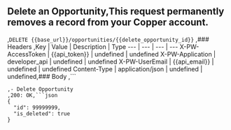 ## Delete an Opportunity,This request permanently removes a record from your Copper account.
,```DELETE {{base_url}}/opportunities/{{delete_opportunity_id}}```
,### Headers
,Key | Value | Description | Type
--- | --- | --- | ---
X-PW-AccessToken | {{api_token}} | undefined | undefined
X-PW-Application | developer_api | undefined | undefined
X-PW-UserEmail | {{api_email}} | undefined | undefined
Content-Type | application/json | undefined | undefined,### Body
,```

```,### Example Responses
,- Delete Opportunity
,200: OK,```json
{
  "id": 99999999,
  "is_deleted": true
}
```